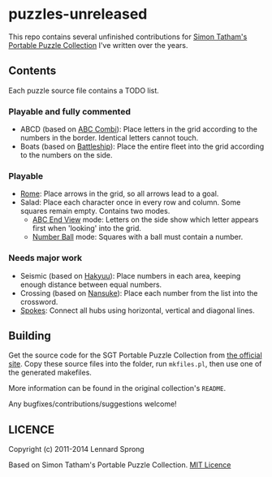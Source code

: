 puzzles-unreleased
==================

This repo contains several unfinished contributions for [Simon Tatham's Portable Puzzle Collection](http://www.chiark.greenend.org.uk/~sgtatham/puzzles/) I've written over the years.

## Contents

Each puzzle source file contains a TODO list.

### Playable and fully commented

* ABCD (based on [ABC Combi](http://www.janko.at/Raetsel/AbcKombi/index.htm)): Place letters in the grid according to the numbers in the border. Identical letters cannot touch.
* Boats (based on [Battleship](http://www.janko.at/Raetsel/Battleships/index.htm)): Place the entire fleet into the grid according to the numbers on the side.

### Playable

* [Rome](http://www.janko.at/Raetsel/Nikoli/Roma.htm): Place arrows in the grid, so all arrows lead to a goal.
* Salad: Place each character once in every row and column. Some squares remain empty. Contains two modes.
   * [ABC End View](http://www.janko.at/Raetsel/AbcEndView/index.htm) mode: Letters on the side show which letter appears first when 'looking' into the grid.
   * [Number Ball](http://www.janko.at/Raetsel/Nanbaboru/index.htm) mode: Squares with a ball must contain a number.
   
### Needs major work

* Seismic (based on [Hakyuu](http://www.janko.at/Raetsel/Hakyuu/index.htm)): Place numbers in each area, keeping enough distance between equal numbers.
* Crossing (based on [Nansuke](http://www.nikoli.co.jp/en/puzzles/number_skeleton.html)): Place each number from the list into the crossword.
* [Spokes](http://puzzlepicnic.com/genre?id=12): Connect all hubs using horizontal, vertical and diagonal lines.

## Building

Get the source code for the SGT Portable Puzzle Collection from [the official site](http://www.chiark.greenend.org.uk/~sgtatham/puzzles/). Copy these source files into the folder, run `mkfiles.pl`, then use one of the generated makefiles.

More information can be found in the original collection's `README`.

Any bugfixes/contributions/suggestions welcome!

## LICENCE

Copyright (c) 2011-2014 Lennard Sprong

Based on Simon Tatham's Portable Puzzle Collection. [MIT Licence](./LICENCE)
